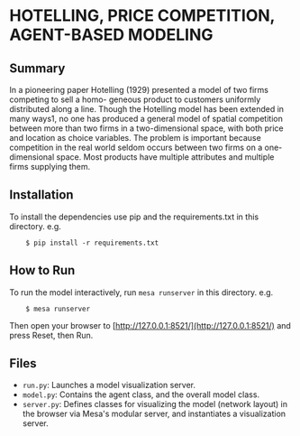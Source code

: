 # HOTELLING, PRICE COMPETITION, AGENT-BASED MODELING

## Summary

In a pioneering paper Hotelling (1929) presented a model of two firms competing to sell a homo- geneous product to customers uniformly distributed along a line. Though the Hotelling model has been extended in many ways1, no one has produced a general model of spatial competition between more than two firms in a two-dimensional space, with both price and location as choice variables. The problem is important because competition in the real world seldom occurs between two firms on a one-dimensional space. Most products have multiple attributes and multiple firms supplying them.
## Installation

To install the dependencies use pip and the requirements.txt in this directory. e.g.

```
    $ pip install -r requirements.txt
```

## How to Run

To run the model interactively, run ``mesa runserver`` in this directory. e.g.

```
    $ mesa runserver
```

Then open your browser to [http://127.0.0.1:8521/](http://127.0.0.1:8521/) and press Reset, then Run.

## Files

* ``run.py``: Launches a model visualization server.
* ``model.py``: Contains the agent class, and the overall model class.
* ``server.py``: Defines classes for visualizing the model (network layout) in the browser via Mesa's modular server, and instantiates a visualization server.

